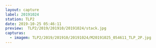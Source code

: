 ```yaml
---
layout: capture
label: 20191024
station: TLP2
date: 2019-10-25 05:46:11
preview:  TLP2/2019/201910/20191024/stack.jpg
capturas:
  - imagem: TLP2/2019/201910/20191024/M20191025_054611_TLP_2P.jpg
---
```

